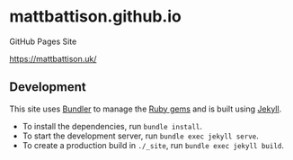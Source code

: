 # mattbattison.github.io

GitHub Pages Site

https://mattbattison.uk/

## Development

This site uses [Bundler](https://bundler.io) to manage the [Ruby gems](https://rubygems.org) and is built using [Jekyll](https://jekyllrb.com).

- To install the dependencies, run ```bundle install```.
- To start the development server, run ```bundle exec jekyll serve```.
- To create a production build in ```./_site```, run ```bundle exec jekyll build```.
